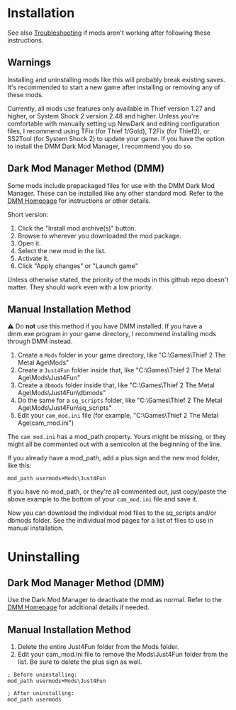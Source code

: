 # Installation

See also [Troubleshooting](Troubleshooting.md) if mods aren't working after following these instructions.

## Warnings

Installing and uninstalling mods like this will probably break existing saves. It's recommended to start a new game after installing or removing any of these mods.

Currently, all mods use features only available in Thief version 1.27 and higher, or System Shock 2 version 2.48 and higher. Unless you're comfortable with manually setting up NewDark and editing configuration files, I recommend using TFix (for Thief 1/Gold), T2Fix (for Thief2), or SS2Tool (for System Shock 2) to update your game. If you have the option to install the DMM Dark Mod Manager, I recommend you do so.

## Dark Mod Manager Method (DMM)

Some mods include prepackaged files for use with the DMM Dark Mod Manager. These can be installed like any other standard mod. Refer to the [DMM Homepage](https://pshjt.github.io/dmm/) for instructions or other details.

Short version:
1. Click the "Install mod archive(s)" button.
2. Browse to wherever you downloaded the mod package.
3. Open it.
4. Select the new mod in the list.
5. Activate it.
6. Click "Apply changes" or "Launch game"

Unless otherwise stated, the priority of the mods in this github repo doesn't matter. They should work even with a low priority.

## Manual Installation Method

:warning: Do **not** use this method if you have DMM installed. If you have a dmm.exe program in your game directory, I recommend installing mods through DMM instead.

1. Create a ```Mods``` folder in your game directory, like "C:\Games\Thief 2 The Metal Age\Mods"
2. Create a ```Just4Fun``` folder inside that, like "C:\Games\Thief 2 The Metal Age\Mods\Just4Fun"
3. Create a ```dbmods``` folder inside that, like "C:\Games\Thief 2 The Metal Age\Mods\Just4Fun\dbmods"
4. Do the same for a ```sq_scripts``` folder, like "C:\Games\Thief 2 The Metal Age\Mods\Just4Fun\sq_scripts"
5. Edit your ```cam_mod.ini``` file (for example, "C:\Games\Thief 2 The Metal Age\cam_mod.ini")

The ```cam_mod.ini``` has a mod_path property. Yours might be missing, or they might all be commented out with a semicolon at the beginning of the line.

If you already have a mod_path, add a plus sign and the new mod folder, like this:

```
mod_path usermods+Mods\Just4Fun
```

If you have no mod_path, or they're all commented out, just copy/paste the above example to the bottom of your ```cam_mod.ini``` file and save it.

Now you can download the individual mod files to the sq_scripts and/or dbmods folder. See the individual mod pages for a list of files to use in manual installation.

# Uninstalling

## Dark Mod Manager Method (DMM)

Use the Dark Mod Manager to deactivate the mod as normal. Refer to the [DMM Homepage](https://pshjt.github.io/dmm/) for additional details if needed.

## Manual Installation Method

1. Delete the entire Just4Fun folder from the Mods folder.
2. Edit your cam_mod.ini file to remove the Mods\Just4Fun folder from the list. Be sure to delete the plus sign as well.

```
; Before uninstalling:
mod_path usermods+Mods\Just4Fun

; After uninstalling:
mod_path usermods
```